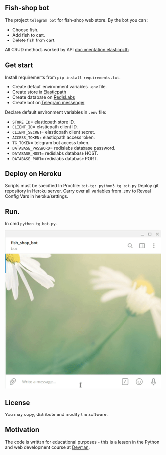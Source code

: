 ## Fish-shop bot
The project `telegram bot` for fish-shop web store. 
By the bot you can :
- Choose fish.
- Add fish to cart.
- Delete fish from cart.

All CRUD methods worked by API [documentation.elasticpath](https://documentation.elasticpath.com/commerce-cloud/docs/concepts/index.html)
## Get start
Install requirements from ```pip install requirements.txt```.

- Create default environment variables ```.env``` file.
- Create store in  [Elasticpath](https://www.elasticpath.com/)
- Create database on [RedisLabs](https://redislabs.com/)
- Create bot on [Telegram messenger](https://web.telegram.org/#/login)

Declare default environment variables in ```.env``` file:

- `STORE_ID`= elasticpath store ID.
- `CLIENT_ID`= elasticpath client ID.
- `CLIENT_SECRET`= elasticpath client secret.
- `ACCESS_TOKEN`= elasticpath access token.
- `TG_TOKEN`= telegram bot access token.
- `DATABASE_PASSWORD`= redislabs database password.
- `DATABASE_HOST`= redislabs database HOST.
- `DATABASE_PORT`= redislabs database PORT.

## Deploy on Heroku
Scripts must be specified In Procfile:
`bot-tg: python3 tg_bot.py`
Deploy git repository in Heroku server.
Carry over all variables from .env to Reveal Config Vars in heroku/settings.

## Run.
In cmd ```python tg_bot.py```.


![Alt text](fish_shop.gif)

## License
You may copy, distribute and modify the software.

## Motivation
The code is written for educational purposes - this is a lesson in the Python and web development course at [Devman](https://dvmn.org).